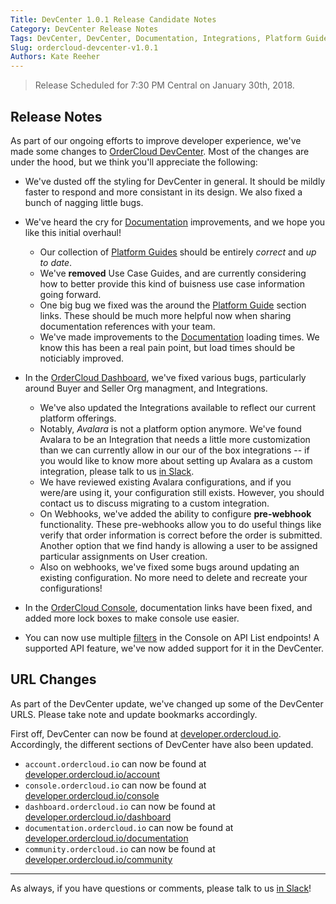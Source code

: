 ```yaml
---
Title: DevCenter 1.0.1 Release Candidate Notes
Category: DevCenter Release Notes
Tags: DevCenter, DevCenter, Documentation, Integrations, Platform Guides, API Reference
Slug: ordercloud-devcenter-v1.0.1
Authors: Kate Reeher
---
```


> Release Scheduled for 7:30 PM Central on January 30th, 2018.

## Release Notes

As part of our ongoing efforts to improve developer experience, we've made some changes to [OrderCloud DevCenter](https://developer.ordercloud.io/). Most of the changes are under the hood, but we think you'll appreciate the following:

- We've dusted off the styling for DevCenter in general. It should be mildly faster to respond and more consistant in its design. We also fixed a bunch of nagging little bugs.

- We've heard the cry for [Documentation](https://developer.ordercloud.io/documentation) improvements, and we hope you like this initial overhaul!
    + Our collection of [Platform Guides](https://developer.ordercloud.io/documentation/platform-guides) should be entirely *correct* and *up to date*. 
    + We've **removed** Use Case Guides, and are currently considering how to better provide this kind of buisness use case information going forward. 
    + One big bug we fixed was the around the [Platform Guide](https://developer.ordercloud.io/documentation/platform-guides) section links. These should be much more helpful now when sharing documentation references with your team.
    + We've made improvements to the [Documentation](https://developer.ordercloud.io/documentation) loading times. We know this has been a real pain point, but load times should be noticiably improved.

- In the [OrderCloud Dashboard](https://developer.ordercloud.io/dashboard), we've fixed various bugs, particularly around Buyer and Seller Org managment, and Integrations. 
    + We've also updated the Integrations available to reflect our current platform offerings. 
    + Notably, *Avalara* is not a platform option anymore. We've found Avalara to be an Integration that needs a little more customization than we can currently allow in our our of the box integrations -- if you would like to know more about setting up Avalara as a custom integration, please talk to us [in Slack](https://ordercloudapi.slack.com). 
    + We have reviewed existing Avalara configurations, and if you were/are using it, your configuration still exists. However, you should contact us to discuss migrating to a custom integration.
    + On Webhooks, we've added the ability to configure **pre-webhook** functionality. These pre-webhooks allow you to do useful things like verify that order information is correct before the order is submitted. Another option that we find handy is allowing a user to be assigned particular assignments on User creation. 
    + Also on webhooks, we've fixed some bugs around updating an existing configuration. No more need to delete and recreate your configurations!

- In the [OrderCloud Console](https://developer.ordercloud.io/console), documentation links have been fixed, and added more lock boxes to make console use easier.
- You can now use multiple [filters](https://developer.ordercloud.io/documentation/platform-guides/basic-api-features/filtering) in the Console on API List endpoints! A supported API feature, we've now added support for it in the DevCenter. 

## URL Changes

As part of the DevCenter update, we've changed up some of the DevCenter URLS. Please take note and update bookmarks accordingly.

First off, DevCenter can now be found at [developer.ordercloud.io](https://developer.ordercloud.io). Accordingly, the different sections of DevCenter have also been updated.

- `account.ordercloud.io` can now be found at [developer.ordercloud.io/account](https://developer.ordercloud.io/account)
- `console.ordercloud.io` can now be found at [developer.ordercloud.io/console](https://developer.ordercloud.io/console)
- `dashboard.ordercloud.io` can now be found at [developer.ordercloud.io/dashboard](https://developer.ordercloud.io/dashboard)
- `documentation.ordercloud.io` can now be found at [developer.ordercloud.io/documentation](https://developer.ordercloud.io/documentation)
- `community.ordercloud.io` can now be found at [developer.ordercloud.io/community](https://developer.ordercloud.io/community)

---

As always, if you have questions or comments, please talk to us [in Slack](https://ordercloudapi.slack.com)! 